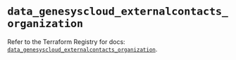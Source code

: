 # `data_genesyscloud_externalcontacts_organization`

Refer to the Terraform Registry for docs: [`data_genesyscloud_externalcontacts_organization`](https://registry.terraform.io/providers/mypurecloud/genesyscloud/1.70.0/docs/data-sources/externalcontacts_organization).
